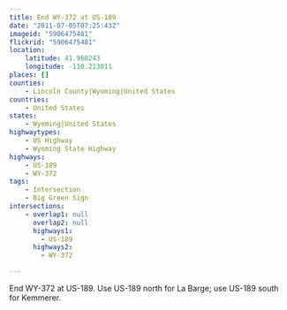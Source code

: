 ```yaml
---
title: End WY-372 at US-189
date: "2011-07-05T07:25:43Z"
imageid: "5906475481"
flickrid: "5906475481"
location:
    latitude: 41.968243
    longitude: -110.213011
places: []
counties:
    - Lincoln County|Wyoming|United States
countries:
    - United States
states:
    - Wyoming|United States
highwaytypes:
    - US Highway
    - Wyoming State Highway
highways:
    - US-189
    - WY-372
tags:
    - Intersection
    - Big Green Sign
intersections:
    - overlap1: null
      overlap2: null
      highways1:
        - US-189
      highways2:
        - WY-372

---
```

End WY-372 at US-189.  Use US-189 north for La Barge; use US-189 south for Kemmerer.